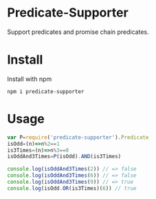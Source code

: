 # Predicate-Supporter

Support predicates and promise chain predicates.

# Install

Install with npm

```
npm i predicate-supporter
```

# Usage

```js
var P=require('predicate-supporter').Predicate
isOdd=(n)=>n%2==1
is3Times=(n)=>n%3==0
isOddAnd3Times=P(isOdd).AND(is3Times)

console.log(isOddAnd3Times(2)) // => false
console.log(isOddAnd3Times(6)) // => false
console.log(isOddAnd3Times(9)) // => true
console.log(isOdd.OR(is3Times)(6)) // true
```